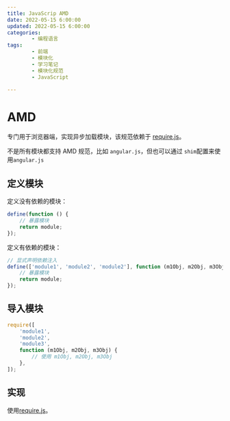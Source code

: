 ```yaml
---
title: JavaScrip AMD
date: 2022-05-15 6:00:00
updated: 2022-05-15 6:00:00
categories:
        - 编程语言
tags:
        - 前端
        - 模块化
        - 学习笔记
        - 模块化规范
        - JavaScript

---
```


# AMD

专门用于浏览器端，实现异步加载模块，该规范依赖于 [require.js](https://requirejs.org/docs/download.html)。

不是所有模块都支持 AMD 规范，比如 `angular.js`，但也可以通过 `shim`配置来使用`angular.js`

## 定义模块

定义没有依赖的模块：

```js
define(function () {
    // 暴露模块
	return module;
});
```

定义有依赖的模块：

```js
// 显式声明依赖注入
define(['module1', 'module2', 'module2'], function (m1Obj, m2Obj, m3Obj) {
    // 暴露模块
	return module;
});
```

## 导入模块

```js
require([
	'module1',
	'module2',
	'module3',
	function (m1Obj, m2Obj, m3Obj) {
		// 使用 m1Obj, m2Obj, m3Obj
	},
]);
```

## 实现

使用[require.js](https://requirejs.org/docs/download.html)。

